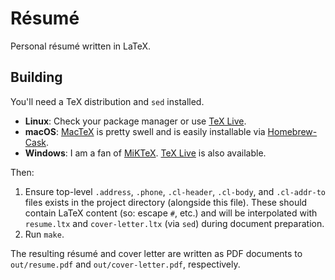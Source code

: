 # Résumé

Personal résumé written in LaTeX.

## Building

You'll need a TeX distribution and `sed` installed.

* **Linux**: Check your package manager or use
  [TeX Live](http://www.tug.org/texlive).
* **macOS**: [MacTeX](https://www.tug.org/mactex/) is pretty swell and is
  easily installable via [Homebrew-Cask](https://caskroom.github.io/).
* **Windows**: I am a fan of [MiKTeX](https://miktex.org).
  [TeX Live](http://www.tug.org/texlive) is also available.

Then:

1. Ensure top-level `.address`, `.phone`, `.cl-header`, `.cl-body`, and
   `.cl-addr-to` files exists in the project directory (alongside this file).
   These should contain LaTeX content (so: escape `#`, etc.) and will be
   interpolated with `resume.ltx` and `cover-letter.ltx` (via `sed`) during
   document preparation.
2. Run `make`.

The resulting résumé and cover letter are written as PDF documents to
`out/resume.pdf` and `out/cover-letter.pdf`, respectively.
